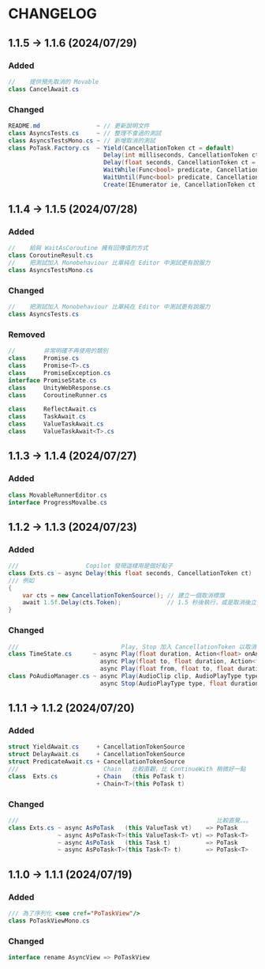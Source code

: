 ﻿# CHANGELOG

## 1.1.5 -> 1.1.6 (2024/07/29)

### Added

```csharp
//    提供預先取消的 Movable
class CancelAwait.cs
```

### Changed

```csharp
README.md                ~ // 更新說明文件
class AsyncsTests.cs     ~ // 整理不會過的測試
class AsyncsTestsMono.cs ~ // 新增取消的測試
class PoTask.Factory.cs  ~ Yield(CancellationToken ct = default)
                           Delay(int milliseconds, CancellationToken ct = default)
                           Delay(float seconds, CancellationToken ct = default)
                           WaitWhile(Func<bool> predicate, CancellationToken ct = default)
                           WaitUntil(Func<bool> predicate, CancellationToken ct = default)
                           Create(IEnumerator ie, CancellationToken ct = default)
```

## 1.1.4 -> 1.1.5 (2024/07/28)

### Added

```csharp
//    給與 WaitAsCoroutine 擁有回傳值的方式
class CoroutineResult.cs
//    把測試加入 Monobehaviour 比單純在 Editor 中測試更有說服力
class AsyncsTestsMono.cs
```

### Changed

```csharp
//    把測試加入 Monobehaviour 比單純在 Editor 中測試更有說服力
class AsyncsTests.cs
```

### Removed

```csharp
//        非常明確不再使用的類別
class     Promise.cs
class     Promise<T>.cs
class     PromiseException.cs
interface PromiseState.cs
class     UnityWebResponse.cs
class     CoroutineRunner.cs

class     ReflectAwait.cs
class     TaskAwait.cs
class     ValueTaskAwait.cs
class     ValueTaskAwait<T>.cs    
```

## 1.1.3 -> 1.1.4 (2024/07/27)

### Added

```csharp
class MovableRunnerEditor.cs
interface ProgressMovalbe.cs
```

## 1.1.2 -> 1.1.3 (2024/07/23)

### Added

```csharp
///                   Copilot 發現這樣用是個好點子
class Exts.cs ~ async Delay(this float seconds, CancellationToken ct)
/// 例如
{
    var cts = new CancellationTokenSource(); // 建立一個取消標旗
    await 1.5f.Delay(cts.Token);             // 1.5 秒後執行，或是取消後立即執行
}
```

### Changed

```csharp
///                             Play, Stop 加入 CancellationToken 以取消播放
class TimeState.cs      ~ async Play(float duration, Action<float> onAnimate, CancellationToken ct)
                          async Play(float to, float duration, Action<float> onAnimate, CancellationToken ct)
                          async Play(float from, float to, float duration, Action<float> onAnimate, CancellationToken ct)
class PoAudioManager.cs ~ async Play(AudioClip clip, AudioPlayType type, bool isOneShot, CancellationToken ct)
                          async Stop(AudioPlayType type, float duration, CancellationToken ct)
```

## 1.1.1 -> 1.1.2 (2024/07/20)

### Added

```csharp
struct YieldAwait.cs     + CancellationTokenSource
struct DelayAwait.cs     + CancellationTokenSource
struct PredicateAwait.cs + CancellationTokenSource
///                        Chain   比較直觀，比 ContinueWith 稍微好一點
class  Exts.cs           + Chain   (this PoTask t) 
                         + Chain<T>(this PoTask t)
```

### Changed

```csharp
///                                                        比較直覺。。。
class Exts.cs ~ async AsPoTask   (this ValueTask vt)    => PoTask 
              ~ async AsPoTask<T>(this ValueTask<T> vt) => PoTask<T> 
              ~ async AsPoTask   (this Task t)          => PoTask 
              ~ async AsPoTask<T>(this Task<T> t)       => PoTask<T> 
```

## 1.1.0 -> 1.1.1 (2024/07/19)

### Added

```csharp
/// 為了序列化 <see cref="PoTaskView"/>
class PoTaskViewMono.cs
```

### Changed

```csharp
interface rename AsyncView => PoTaskView
```
